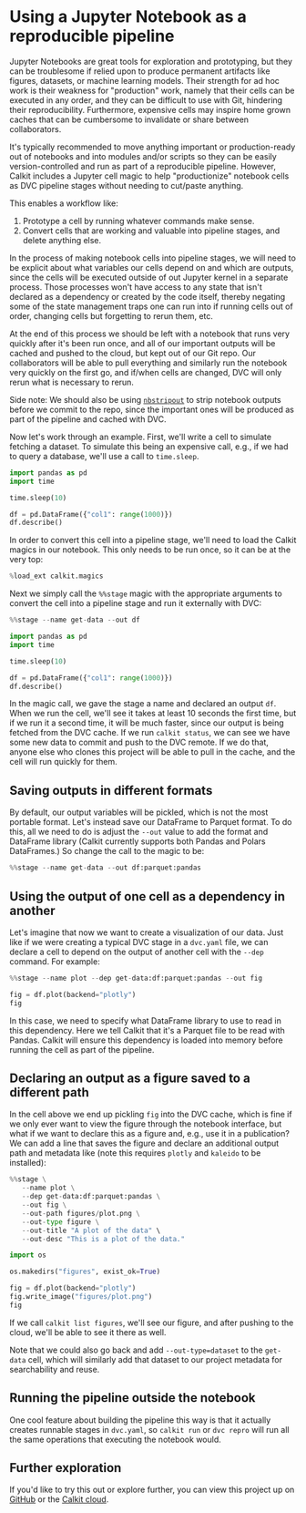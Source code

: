 # Using a Jupyter Notebook as a reproducible pipeline

Jupyter Notebooks are great tools for exploration and prototyping,
but they can be troublesome if relied upon to produce permanent
artifacts like figures, datasets, or machine learning models.
Their strength for ad hoc work is their weakness for "production" work,
namely that their cells can be executed in any order,
and they can be difficult to use with Git,
hindering their reproducibility.
Furthermore, expensive cells may inspire home grown caches that
can be cumbersome to invalidate or share between collaborators.

It's typically recommended to move anything important or production-ready
out of notebooks and into modules and/or scripts so they can be easily
version-controlled and run as part of a reproducible pipeline.
However, Calkit includes a Jupyter
cell magic
to help "productionize" notebook cells as DVC pipeline stages without
needing to cut/paste anything.

This enables a workflow like:
1. Prototype a cell by running whatever commands make sense.
2. Convert cells that are working and valuable into pipeline
   stages, and delete anything else.

In the process of making notebook cells into pipeline stages,
we will need to be explicit about what variables our
cells depend on and which are outputs,
since the cells will be executed outside of out Jupyter kernel in a
separate process.
Those processes won't have access to any state that isn't declared as
a dependency or created by the code itself,
thereby negating some of the state management traps
one can run into if running cells out of order,
changing cells but forgetting to rerun them, etc.

At the end of this process we should be left with a notebook that runs
very quickly after it's been run once,
and all of our important outputs will be cached and pushed to the cloud,
but kept out of our Git repo.
Our collaborators will be able to pull everything and similarly
run the notebook very quickly on the first go,
and if/when cells are changed,
DVC will only rerun what is necessary to rerun.

Side note:
We should also be using [`nbstripout`](https://github.com/kynan/nbstripout)
to strip notebook outputs before we commit to the repo,
since the important ones will be produced as part of the pipeline
and cached with DVC.

Now let's work through an example.
First, we'll write a cell to simulate fetching a dataset.
To simulate this being an expensive call,
e.g., if we had to query a database,
we'll use a call to `time.sleep`.

```python
import pandas as pd
import time

time.sleep(10)

df = pd.DataFrame({"col1": range(1000)})
df.describe()
```

In order to convert this cell into a pipeline stage,
we'll need to load the Calkit magics in our notebook.
This only needs to be run once, so it can be at the very top:

```python
%load_ext calkit.magics
```

Next we simply call the `%%stage` magic with the appropriate arguments to
convert the cell into a pipeline stage and run it externally with DVC:

```python
%%stage --name get-data --out df

import pandas as pd
import time

time.sleep(10)

df = pd.DataFrame({"col1": range(1000)})
df.describe()
```

In the magic call, we gave the stage a name and declared an output `df`.
When we run the cell, we'll see it takes at least 10 seconds the first time,
but if we run it a second time,
it will be much faster, since our output is being fetched from the DVC cache.
If we run `calkit status`, we can see we have some new data to commit and
push to the DVC remote.
If we do that, anyone else who clones this project will be able to
pull in the cache, and the cell will run quickly for them.

## Saving outputs in different formats

By default, our output variables will be pickled,
which is not the most portable format.
Let's instead save our DataFrame to Parquet format.
To do this, all we need to do is adjust the `--out` value to add the format
and DataFrame library
(Calkit currently supports both Pandas and Polars DataFrames.)
So change the call to the magic to be:

```python
%%stage --name get-data --out df:parquet:pandas
```

## Using the output of one cell as a dependency in another

Let's imagine that now we want to create a visualization of our data.
Just like if we were creating a typical DVC stage in a `dvc.yaml` file,
we can declare a cell to depend on the output of another cell with the
`--dep` command.
For example:

```python
%%stage --name plot --dep get-data:df:parquet:pandas --out fig

fig = df.plot(backend="plotly")
fig
```

In this case, we need to specify what DataFrame library to use to read in
this dependency.
Here we tell Calkit that it's a Parquet file to be read with Pandas.
Calkit will ensure this dependency is loaded into memory before running the
cell as part of the pipeline.

## Declaring an output as a figure saved to a different path

In the cell above we end up pickling `fig` into the DVC cache,
which is fine if we only ever want to view the figure through the notebook
interface,
but what if we want to declare this as a figure and, e.g.,
use it in a publication?
We can add a line that saves the figure and declare an additional output path
and metadata like (note this requires `plotly` and `kaleido` to be installed):

```python
%%stage \
   --name plot \
   --dep get-data:df:parquet:pandas \
   --out fig \
   --out-path figures/plot.png \
   --out-type figure \
   --out-title "A plot of the data" \
   --out-desc "This is a plot of the data."

import os

os.makedirs("figures", exist_ok=True)

fig = df.plot(backend="plotly")
fig.write_image("figures/plot.png")
fig
```

If we call `calkit list figures`, we'll see our figure,
and after pushing to the cloud, we'll be able to see it there as well.

Note that we could also go back and add `--out-type=dataset` to the
`get-data` cell,
which will similarly add that dataset to our project metadata
for searchability and reuse.

## Running the pipeline outside the notebook

One cool feature about building the pipeline this way is that it actually
creates runnable stages in `dvc.yaml`,
so `calkit run` or `dvc repro` will run all the same operations that
executing the notebook would.

## Further exploration

If you'd like to try this out or explore further,
you can view this project up on
[GitHub](https://github.com/calkit/example-notebook-pipeline)
or the [Calkit cloud](https://calkit.io/calkit/example-notebook-pipeline).
